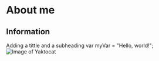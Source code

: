 # About me
## Information
Adding a tittle and a subheading
var myVar = "Hello, world!";
![Image of Yaktocat](https://octodex.github.com/images/yaktocat.png) 
